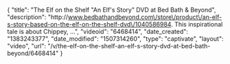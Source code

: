 {
    "title": "The Elf on the Shelf \"An Elf's Story\" DVD at Bed Bath & Beyond",
    "description": "http:\/\/www.bedbathandbeyond.com\/store\/product\/an-elf-s-story-based-on-the-elf-on-the-shelf-dvd\/1040586984. This inspirational tale is about Chippey, ...",
    "videoid": "6468414",
    "date_created": "1383243377",
    "date_modified": "1507314260",
    "type": "captivate",
    "layout": "video",
    "url": "\/v\/the-elf-on-the-shelf-an-elf-s-story-dvd-at-bed-bath-beyond\/6468414"
}